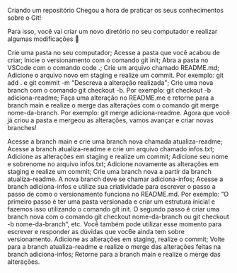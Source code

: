 Criando um repositório
Chegou a hora de praticar os seus conhecimentos sobre o Git!

Para isso, você vai criar um novo diretório no seu computador e realizar algumas modificações 🤩

Crie uma pasta no seu computador;
Acesse a pasta que você acabou de criar;
Inicie o versionamento com o comando git init;
Abra a pasta no VSCode com o comando code .;
Crie um arquivo chamado README.md;
Adicione o arquivo novo em staging e realize um commit. Por exemplo: git add . e git commit -m "Descreva a alteração realizada";
Crie uma nova branch com o comando git checkout -b. Por exemplo: git checkout -b adiciona-readme;
Faça uma alteração no README.me e retorne para a branch main e realize o merge das alterações com o comando git merge nome-da-branch. Por exemplo: git merge adiciona-readme.
Agora que você já criou a pasta e mergeou as alterações, vamos avançar e criar novas branches!

Acesse a branch main e crie uma branch nova chamada atualiza-readme;
Acesse a branch atualiza-readme e crie um arquivo chamado infos.txt;
Adicione as alterações em staging e realize um commit;
Adicione seu nome e sobrenome no arquivo infos.txt;
Adicione novamente as alterações em staging e realize um commit;
Crie uma branch nova a partir da branch atualiza-readme. A nova branch deve se chamar adiciona-infos;
Acesse a branch adiciona-infos e utilize sua criatividade para escrever o passo a passo de como o versionamento funciona no README.md. Por exemplo: “O primeiro passo é ter uma pasta versionada e criar um estrutura inicial e fazemos isso utilizando o comando git init. O segundo passo é criar uma branch nova com o comando git checkout nome-da-branch ou git checkout -b nome-da-branch“, etc. Você também pode utilizar esse momento para escrever e responder as dúvidas que voc6e ainda tem sobre versionamento.
Adicione as alterações em staging, realize o commit;
Volte para a branch atualiza-readme e realize o merge das alterações feitas na branch adiciona-infos;
Retorne para a branch main e realize o merge das alterações.
